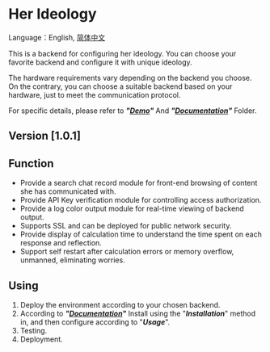# Her Ideology

Language：English, [简体中文](../README_zh-CN.md)

This is a backend for configuring her ideology. You can choose your favorite backend and configure it with unique ideology.

The hardware requirements vary depending on the backend you choose. On the contrary, you can choose a suitable backend based on your hardware, just to meet the communication protocol.

For specific details, please refer to **_"[Demo](../Demo)"_** And **_"[Documentation](../Documentation)"_** Folder.

## Version [1.0.1]

## Function

- Provide a search chat record module for front-end browsing of content she has communicated with.
- Provide API Key verification module for controlling access authorization.
- Provide a log color output module for real-time viewing of backend output.
- Supports SSL and can be deployed for public network security.
- Provide display of calculation time to understand the time spent on each response and reflection.
- Support self restart after calculation errors or memory overflow, unmanned, eliminating worries.

## Using

1. Deploy the environment according to your chosen backend.
2. According to **_"[Documentation](../Documentation)"_** Install using the "**_Installation_**" method in, and then configure according to "_**Usage**_".
3. Testing.
4. Deployment.